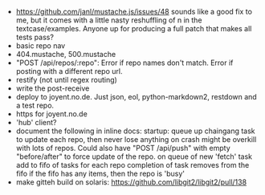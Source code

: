 - https://github.com/janl/mustache.js/issues/48
    sounds like a good fix to me, but it comes with a little nasty
    reshuffling of n in the textcase/examples. Anyone up for producing a full
    patch that makes all tests pass?
- basic repo nav
- 404.mustache, 500.mustache
- "POST /api/repos/:repo": Error if repo names don't match. Error if
  posting with a different repo url.
- restify (not until regex routing)
- write the post-receive
- deploy to joyent.no.de. Just json, eol, python-markdown2, restdown and a test repo.
- https for joyent.no.de
- 'hub' client?
- document the following in inline docs:
    startup: queue up chaingang task to update each repo, then never lose anything on crash
        might be overkill with lots of repos. Could also have "POST /api/push" with empty
        "before/after" to force update of the repo.
    on queue of new 'fetch' task add to fifo of tasks for each repo
        completion of task removes from the fifo
        if the fifo has any items, then the repo is 'busy'
- make gitteh build on solaris: https://github.com/libgit2/libgit2/pull/138


